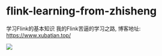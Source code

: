 # flink-learning-from-zhisheng
学习Flink的基本知识
我的Flink苦逼的学习之路, 博客地址: https://www.xubatian.top/

![](https://github.com/ShangBaiShuYao/flink-learning-from-zhisheng/tree/main/PNG/上白书妖Flink学习.png)
